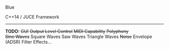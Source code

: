 Blue

C++14 / JUCE Framework
* * *
**TODO:**
~~GUI~~ 
~~Output Level Control~~ 
~~MIDI Capability~~ 
~~Polyphony~~	 
~~Sine Waves~~ 
Square Waves 
Saw Waves 
Triangle Waves 
~~Noise~~ 
Envelope (ADSR) 
Filter 
Effects... 
	 